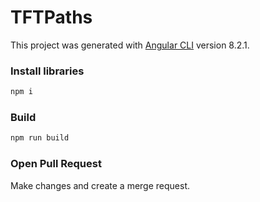 # TFTPaths

This project was generated with [Angular CLI](https://github.com/angular/angular-cli) version 8.2.1.

### Install libraries
```bash
npm i
```

### Build 
```bash
npm run build
```

### Open Pull Request
Make changes and create a merge request.
